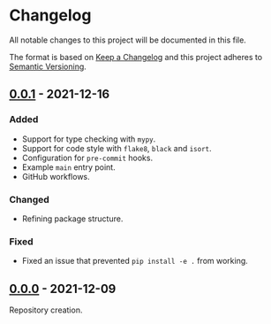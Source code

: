 # Changelog
All notable changes to this project will be documented in this file.

The format is based on [Keep a Changelog](http://keepachangelog.com/en/1.0.0/)
and this project adheres to [Semantic Versioning](http://semver.org/spec/v2.0.0.html).

## [0.0.1](https://github.com/git-afsantos/bake-a-py/releases/tag/v0.0.1) - 2021-12-16
### Added
- Support for type checking with `mypy`.
- Support for code style with `flake8`, `black` and `isort`.
- Configuration for `pre-commit` hooks.
- Example `main` entry point.
- GitHub workflows.

### Changed
- Refining package structure.

### Fixed
- Fixed an issue that prevented `pip install -e .` from working.

## [0.0.0](https://github.com/git-afsantos/bake-a-py/releases/tag/v0.0.0) - 2021-12-09
Repository creation.
